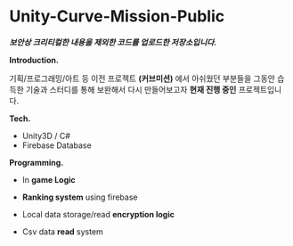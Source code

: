 # Unity-Curve-Mission-Public
***보안상 크리티컬한 내용을 제외한 코드를 업로드한 저장소입니다.***



**Introduction.**

 기획/프로그래밍/아트 등 이전 프로젝트 **(커브미션)** 에서 아쉬웠던 부분들을 그동안 습득한 기술과 스터디를 통해 보완해서 다시 만들어보고자 **현재 진행 중인** 프로젝트입니다.



**Tech.**

- Unity3D / C#
- Firebase Database



**Programming.**

- In **game Logic**
- **Ranking system** using firebase
- Local data storage/read **encryption logic**

- Csv data **read** system

